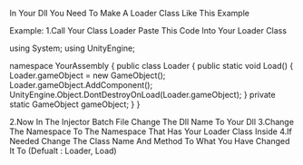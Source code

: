 In Your Dll You Need To Make A Loader Class Like This Example

Example:
1.Call Your Class Loader Paste This Code Into Your Loader Class

using System;
using UnityEngine;

namespace YourAssembly
{
	public class Loader
	{
		public static void Load()
		{
			Loader.gameObject = new GameObject();
			Loader.gameObject.AddComponent<Cheat>();
			UnityEngine.Object.DontDestroyOnLoad(Loader.gameObject);
		}
		private static GameObject gameObject;
	}
}

2.Now In The Injector Batch File Change The Dll Name To Your Dll
3.Change The Namespace To The Namespace That Has Your Loader Class Inside
4.If Needed Change The Class Name And Method To What You Have Changed It To (Defualt : Loader, Load)

